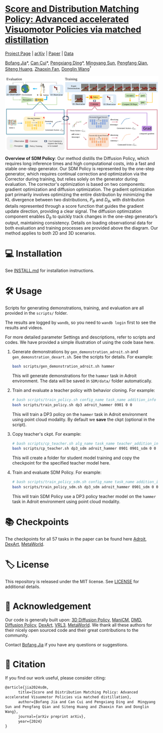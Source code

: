 # [Score and Distribution Matching Policy: Advanced accelerated Visuomotor Policies via matched distillation](https://bofangjia1227.github.io/page/)


[Project Page](https://bofangjia1227.github.io/page/) | [arXiv](https://bofangjia1227.github.io/page/) | [Paper](https://bofangjia1227.github.io/page/) | [Data](https://bofangjia1227.github.io/page/)

[Bofang Jia](https://bofangjia1227.github.io/page/)\*, [Can Cui](https://bofangjia1227.github.io/page/)\*, [Pengxiang Ding](https://bofangjia1227.github.io/page/)\*, [Mingyang Sun](https://bofangjia1227.github.io/page/), [Pengfang Qian](https://bofangjia1227.github.io/page/), [Siteng Huang](https://bofangjia1227.github.io/page/), [Zhaoxin Fan](https://bofangjia1227.github.io/page/), [Donglin Wang](https://bofangjia1227.github.io/page/)<sup>†</sup>


![](./files/sdm.svg) 

<b>Overview of SDM Policy</b>: Our method distills the Diffusion Policy, which requires long inference times and high computational costs, into a fast and stable one-step generator. Our SDM Policy is represented by the one-step generator, which requires continual correction and optimization via the Corrector during training, but relies solely on the generator during evaluation. The corrector's optimization is based on two components: gradient optimization and diffusion optimization. The gradient optimization part primarily involves optimizing the entire distribution by minimizing the KL divergence between two distributions, $P_{\theta}$ and $D_{\theta}$, with distribution details represented through a score function that guides the gradient update direction, providing a clear signal. The diffusion optimization component enables $D_{\theta}$ to quickly track changes in the one-step generator’s output, maintaining consistency. Details on loading observational data for both evaluation and training processes are provided above the diagram. Our method applies to both 2D and 3D scenarios.

# 💻 Installation

See [INSTALL.md](INSTALL.md) for installation instructions. 

# 🛠️ Usage

Scripts for generating demonstrations, training, and evaluation are all provided in the `scripts/` folder. 

The results are logged by `wandb`, so you need to `wandb login` first to see the results and videos.

For more detailed parameter Settings and descriptions, refer to scripts and codes. We have provided a simple illustration of using the code base here.


1. Generate demonstrations by `gen_demonstration_adroit.sh` and `gen_demonstration_dexart.sh`. See the scripts for details. For example:
    ```bash
    bash scripts/gen_demonstration_adroit.sh hammer
    ```
    This will generate demonstrations for the `hammer` task in Adroit environment. The data will be saved in `SDM/data/` folder automatically.


2. Train and evaluate a teacher policy with behavior cloning. For example:
    ```bash
    # bash scripts/train_policy.sh config_name task_name addition_info seed gpu_id 
    bash scripts/train_policy.sh dp3 adroit_hammer 0901 0 0
    ```
    This will train a DP3 policy on the `hammer` task in Adroit environment using point cloud modality. By default we **save** the ckpt (optional in the script). 
   
3. Copy teacher's ckpt. For example:
    ```bash
    # bash scripts/cp_teacher.sh alg_name task_name teacher_addition_info addition_info seed gpu_id
    bash scripts/cp_teacher.sh dp3_sdm adroit_hammer 0901 0901_sdm 0 0
    ```
    This will create a folder for student model training and copy the checkpoint for the specified teacher model here.
    
4. Train and evaluate SDM Policy. For example:
    ```bash
    # bash scripts/train_policy_sdm.sh config_name task_name addition_info seed gpu_id
    bash scripts/train_policy_sdm.sh dp3_sdm adroit_hammer 0901_sdm 0 0
    ```
    This will train SDM Policy use a DP3 policy teacher model on the `hammer` task in Adroit environment using point cloud modality. 





# 📚 Checkpoints

The checkpoints for all 57 tasks in the paper can be found here
[Adroit](https://drive.google.com/drive/folders/1Fq2PM9PqBWAEwPcOZdHZvrxaZtB6VC6W?usp=drive_link),
[DexArt](https://drive.google.com/drive/folders/1GrpyF3MD__nd6h_0tQE6-K-guJZBAD2P?usp=drive_link),
[MetaWorld](https://drive.google.com/drive/folders/1eVOfn__UEzFcPyO6pC_7y3BMYyctMSz9?usp=drive_link).


# 🏷️ License
This repository is released under the MIT license. See [LICENSE](LICENSE) for additional details.

# 🙏 Acknowledgement
Our code is generally built upon: [3D Diffusion Policy](https://github.com/YanjieZe/3D-Diffusion-Policy), [ManiCM](https://github.com/ManiCM-fast/ManiCM), [DMD](https://github.com/tianweiy/DMD2), [Diffusion Policy](https://github.com/real-stanford/diffusion_policy), [DexArt](https://github.com/Kami-code/dexart-release), [VRL3](https://github.com/microsoft/VRL3), [MetaWorld](https://github.com/Farama-Foundation/Metaworld). We thank all these authors for their nicely open sourced code and their great contributions to the community.

Contact [Bofang Jia](https://bofangjia1227.github.io/page/) if you have any questions or suggestions.

# 📝 Citation

If you find our work useful, please consider citing:
```
@article{jia2024sdm,
      title={Score and Distribution Matching Policy: Advanced accelerated Visuomotor Policies via matched distillation}, 
      author={Bofang Jia and Can Cui and Pengxiang Ding and  Mingyang Sun and Pengfang Qian and Siteng Huang and Zhaoxin Fan and Donglin Wang},
      journal={arXiv preprint arXiv},
      year={2024}
}

```




